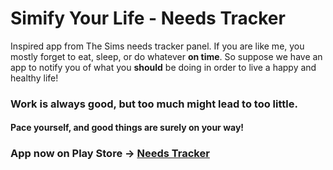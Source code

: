 # Simify Your Life - Needs Tracker
Inspired app from The Sims needs tracker panel. If you are like me, you mostly forget to eat, sleep, or do whatever <strong>on time</strong>. So suppose we have an app to notify you of what you <strong>should</strong> be doing in order to live a happy and healthy life!

### Work is always good, but too much might lead to too little.
#### Pace yourself, and good things are surely on your way!

### App now on Play Store -> [Needs Tracker](https://play.google.com/store/apps/details?id=io.needs.tracker)
